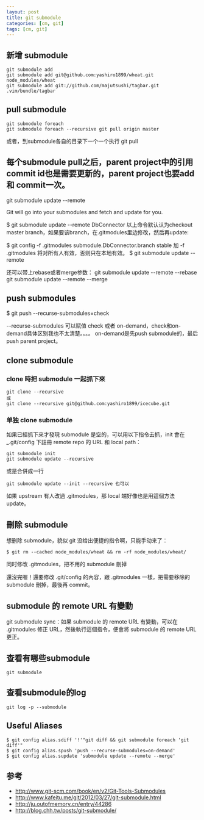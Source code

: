 ```yaml
---
layout: post
title: git submodule
categories: [cm, git]
tags: [cm, git]
---
```


## 新增 submodule

```
git submodule add
git submodule add git@github.com:yashiro1899/wheat.git node_modules/wheat
git submodule add git://github.com/majutsushi/tagbar.git .vim/bundle/tagbar
```

## pull submodule

```
git submodule foreach
git submodule foreach --recursive git pull origin master
```

或者，到submodule各自的目录下一个一个执行 git pull

每个submodule pull之后，parent project中的引用commit id也是需要更新的，parent project也要add 和 commit一次。
---
git submodule update --remote

Git will go into your submodules and fetch and update for you.

$ git submodule update --remote DbConnector
以上命令默认认为checkout master branch，如果要该branch，在.gitmodules里边修改，然后再update:

$ git config -f .gitmodules submodule.DbConnector.branch stable     加 -f .gitmodules 将对所有人有效，否则只在本地有效。
$ git submodule update --remote

还可以带上rebase或者merge参数：
git submodule update --remote --rebase
git submodule update --remote --merge

## push submodules

$ git push --recurse-submodules=check

--recurse-submodules 可以赋值 check 或者 on-demand，check和on-demand具体区别我也不太清楚。。。。
on-demand是先push submodule的，最后push parent project。

## clone submodule

### clone 時把 submodule 一起抓下來

```
git clone --recursive
或
git clone --recursive git@github.com:yashiro1899/icecube.git
```

### 单独 clone submodule

如果已經抓下來才發現 submodule 是空的，可以用以下指令去抓，init 會在 _.git/config 下註冊 remote repo 的 URL 和 local path：

```
git submodule init
git submodule update --recursive
```

或是合併成一行

```
git submodule update --init --recursive 也可以
```

如果 upstream 有人改過 .gitmodules，那 local 端好像也是用這個方法 update。




## 刪除 submodule

想删除 submodule，貌似 git 没给出便捷的指令啊，只能手动来了：

```
$ git rm --cached node_modules/wheat && rm -rf node_modules/wheat/
```

同时修改 .gitmodules，把不用的 submodule 刪掉

還沒完喔！還要修改 .git/config 的內容，跟 .gitmodules 一樣，把需要移除的 submodule 刪掉，最後再 commit。



## submodule 的 remote URL 有變動

git submodule sync：如果 submodule 的 remote URL 有變動，可以在 .gitmodules 修正 URL，然後執行這個指令，便會將 submodule 的 remote URL 更正。



## 查看有哪些submodule

```
git submodule
```

## 查看submodule的log

```
git log -p --submodule
```


## Useful Aliases

```
$ git config alias.sdiff '!'"git diff && git submodule foreach 'git diff'"
$ git config alias.spush 'push --recurse-submodules=on-demand'
$ git config alias.supdate 'submodule update --remote --merge'
```


## 参考

* <http://www.git-scm.com/book/en/v2/Git-Tools-Submodules>
* <http://www.kafeitu.me/git/2012/03/27/git-submodule.html>
* <http://ju.outofmemory.cn/entry/44286>
* <http://blog.chh.tw/posts/git-submodule/>